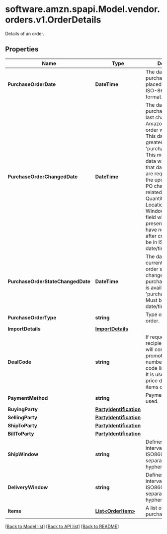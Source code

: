 # software.amzn.spapi.Model.vendor.orders.v1.OrderDetails
Details of an order.

## Properties

Name | Type | Description | Notes
------------ | ------------- | ------------- | -------------
**PurchaseOrderDate** | **DateTime** | The date the purchase order was placed. Must be in ISO-8601 date/time format. | 
**PurchaseOrderChangedDate** | **DateTime** | The date when purchase order was last changed by Amazon after the order was placed. This date will be greater than &#39;purchaseOrderDate&#39;. This means the PO data was changed on that date and vendors are required to fulfill the  updated PO. The PO changes can be related to Item Quantity, Ship to Location, Ship Window etc. This field will not be present in orders that have not changed after creation. Must be in ISO-8601 date/time format. | [optional] 
**PurchaseOrderStateChangedDate** | **DateTime** | The date when current purchase order state was changed. Current purchase order state is available in the field &#39;purchaseOrderState&#39;. Must be in ISO-8601 date/time format. | 
**PurchaseOrderType** | **string** | Type of purchase order. | [optional] 
**ImportDetails** | [**ImportDetails**](ImportDetails.md) |  | [optional] 
**DealCode** | **string** | If requested by the recipient, this field will contain a promotional/deal number. The discount code line is optional. It is used to obtain a price discount on items on the order. | [optional] 
**PaymentMethod** | **string** | Payment method used. | [optional] 
**BuyingParty** | [**PartyIdentification**](PartyIdentification.md) |  | [optional] 
**SellingParty** | [**PartyIdentification**](PartyIdentification.md) |  | [optional] 
**ShipToParty** | [**PartyIdentification**](PartyIdentification.md) |  | [optional] 
**BillToParty** | [**PartyIdentification**](PartyIdentification.md) |  | [optional] 
**ShipWindow** | **string** | Defines a date time interval according to ISO8601. Interval is separated by double hyphen (- -). | [optional] 
**DeliveryWindow** | **string** | Defines a date time interval according to ISO8601. Interval is separated by double hyphen (- -). | [optional] 
**Items** | [**List&lt;OrderItem&gt;**](OrderItem.md) | A list of items in this purchase order. | 

[[Back to Model list]](../README.md#documentation-for-models) [[Back to API list]](../README.md#documentation-for-api-endpoints) [[Back to README]](../README.md)

